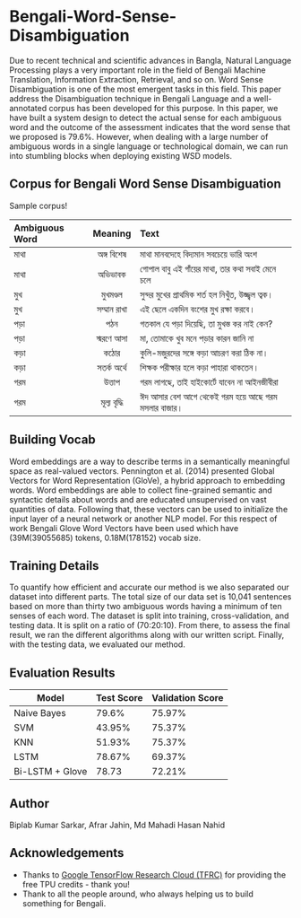 # Bengali-Word-Sense-Disambiguation
Due to recent technical and scientific advances in Bangla, Natural Language Processing plays a very important role in the field of Bengali Machine Translation, Information Extraction, Retrieval, and so on. Word Sense Disambiguation is one of the most emergent tasks in this field. This paper address the Disambiguation technique in Bengali Language and a well-annotated corpus has been developed for this purpose. In this paper, we have built a system design to detect the actual sense for each ambiguous word and the outcome of the assessment indicates that the word sense that we proposed is 79.6\%. However, when dealing with a large number of ambiguous words in a single language or technological domain, we can run into stumbling blocks when deploying existing WSD models.

## Corpus for Bengali Word Sense Disambiguation
Sample corpus! 

| Ambiguous Word | Meaning | Text |
| :---         |     :---:      | :---          |
| মাথা   | অঙ্গ বিশেষ     | মাথা মানবদেহে বিদ্যমান সবচেয়ে ভারি অংশ    |
| মাথা     | অভিভাবক       | গোপাল বাবু এই গাঁয়ের মাথা, তার কথা সবাই মেনে চলে  |
| মুখ    | মুখমণ্ডল       | সুন্দর মুখের প্রাথমিক শর্ত হল নিখুঁত, উজ্জ্বল ত্বক।  |
| মুখ    | সম্মান রাখা       | এই ছেলে একদিন বংশের মুখ রক্ষা করবে।  |
| পড়া    | পঠন       | গতকাল যে পড়া দিয়েছি, তা মুখস্ত কর নাই কেন? |
| পড়া    | স্মরণে আসা       | মা, তোমাকে খুব মনে পড়ার কারন জানি না |
| কড়া    | কঠোর       | কুলি-মজুরদের সঙ্গে কড়া আচরণ করা ঠিক না। |
| কড়া     | সতর্ক অর্থে       |  শিক্ষক পরীক্ষার হলে কড়া পাহারা থাকতেন। |
| গরম    | উত্তাপ      | গরম লাগছে, তাই হাইকোর্টে যাবেন না আইনজীবীরা |
| গরম    | মূল্য বৃদ্ধি        | ঈদ আসার বেশ আগে থেকেই গরম হয়ে আছে গরম মসলার বাজার।  |

## Building Vocab
Word embeddings are a way to describe terms in a semantically meaningful space as real-valued vectors. Pennington et al. (2014) presented Global Vectors for Word Representation (GloVe), a hybrid approach to embedding words. Word embeddings are able to collect fine-grained semantic and syntactic details about words and are educated unsupervised on vast quantities of data. Following that, these vectors can be used to initialize the input layer of a neural network or another NLP model. For this respect of work Bengali Glove Word Vectors have been used which have (39M(39055685) tokens, 0.18M(178152) vocab size.

## Training Details

To quantify how efficient and accurate our method is we also separated our dataset into different parts. The total size of our data set is 10,041 sentences based on more than thirty two ambiguous words having a minimum of ten
senses of each word. The dataset is split into training, cross-validation, and testing data. It is
split on a ratio of (70:20:10). From there, to assess the final result, we ran the different algorithms along with our written script. Finally, with the testing data, we evaluated our method.


## Evaluation Results
| Model  | Test Score | Validation Score
| ------------- | ------------- | ------------- |
| Naive Bayes  | 79.6%  | 75.97% |
| SVM  | 43.95%  | 75.37% |
| KNN  | 51.93%  | 75.37% |
| LSTM  | 78.67%  | 69.37% |
| Bi-LSTM + Glove | 78.73  | 72.21% |


## Author
Biplab Kumar Sarkar, Afrar Jahin, Md Mahadi Hasan Nahid

## Acknowledgements
- Thanks to [Google TensorFlow Research Cloud (TFRC)](https://www.tensorflow.org/tfrc) for providing the free TPU credits - thank you!
- Thank to all the people around, who always helping us to build something for Bengali.
